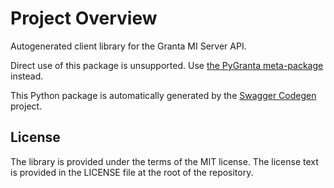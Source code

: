# Project Overview

Autogenerated client library for the Granta MI Server API.

Direct use of this package is unsupported. Use [the PyGranta meta-package](https://grantami.docs.pyansys.com) instead.

This Python package is automatically generated by the [Swagger Codegen](https://github.com/swagger-api/swagger-codegen) project.


## License

The library is provided under the terms of the MIT license. The license text is provided in the LICENSE file at the root of the repository.
